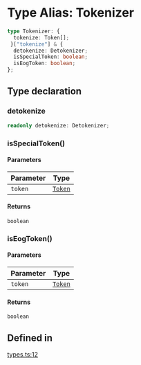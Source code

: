 # Type Alias: Tokenizer

```ts
type Tokenizer: {
  tokenize: Token[];
 }["tokenize"] & {
  detokenize: Detokenizer;
  isSpecialToken: boolean;
  isEogToken: boolean;
};
```

## Type declaration

### detokenize

```ts
readonly detokenize: Detokenizer;
```

### isSpecialToken()

#### Parameters

| Parameter | Type |
| ------ | ------ |
| `token` | [`Token`](Token.md) |

#### Returns

`boolean`

### isEogToken()

#### Parameters

| Parameter | Type |
| ------ | ------ |
| `token` | [`Token`](Token.md) |

#### Returns

`boolean`

## Defined in

[types.ts:12](https://github.com/withcatai/node-llama-cpp/blob/6405ee945e792651123189aae2612212095765b6/src/types.ts#L12)
